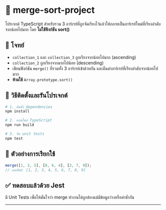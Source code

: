 # 🔗 merge-sort-project

โปรเจกต์ TypeScript สำหรับรวม 3 อาร์เรย์ที่ถูกจัดเรียงไว้แล้วให้กลายเป็นอาร์เรย์ใหม่ที่เรียงลำดับจากน้อยไปมาก โดย **ไม่ใช้ฟังก์ชัน sort()**

## 📌 โจทย์

- `collection_1` และ `collection_3` ถูกเรียงจากน้อยไปมาก (ascending)
- `collection_2` ถูกเรียงจากมากไปน้อย (descending)
- เขียนฟังก์ชัน `merge()` ที่รวมทั้ง 3 อาร์เรย์เข้าด้วยกัน และคืนค่าอาร์เรย์ที่เรียงลำดับจากน้อยไปมาก
- **ห้ามใช้** `Array.prototype.sort()`

## 🚀 วิธีติดตั้งและรันโปรเจกต์

```bash
# 1. ติดตั้ง dependencies
npm install

# 2. คอมไพล์ TypeScript
npm run build

# 3. รัน unit tests
npm test
```

## 🧪 ตัวอย่างการเรียกใช้

```ts
merge([1, 3, 5], [8, 6, 4], [2, 7, 9]);
// ผลลัพธ์: [1, 2, 3, 4, 5, 6, 7, 8, 9]
```

## ✅ ทดสอบแล้วด้วย Jest

มี Unit Tests เพื่อให้มั่นใจว่า merge ทำงานได้ถูกต้องแม้มีข้อมูลว่างหรือค่าซ้ำกัน

---
